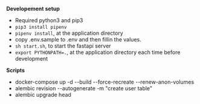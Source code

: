 **Developement setup**
- Required python3 and pip3
- ```pip3 install pipenv```
- ```pipenv install```, at the application directory
- copy .env.sample to .env and then fillin the values.
- ```sh start.sh```, to start the fastapi server
- ```export PYTHONPATH=.```, at the application directory each time before development

**Scripts**
- docker-compose up -d --build --force-recreate --renew-anon-volumes
- alembic revision  --autogenerate -m "create user table"
- alembic upgrade head
